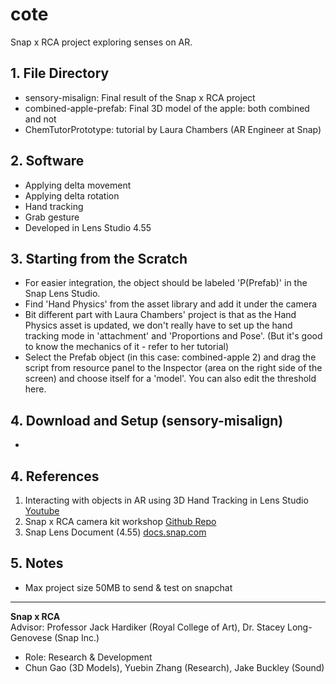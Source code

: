 # cote
Snap x RCA project exploring senses on AR.
## 1. File Directory
- sensory-misalign: Final result of the Snap x RCA project
- combined-apple-prefab: Final 3D model of the apple: both combined and not
- ChemTutorPrototype: tutorial by Laura Chambers (AR Engineer at Snap)
## 2. Software
- Applying delta movement
- Applying delta rotation
- Hand tracking
- Grab gesture
- Developed in Lens Studio 4.55
## 3. Starting from the Scratch
- For easier integration, the object should be labeled 'P(Prefab)' in the Snap Lens Studio.
- Find 'Hand Physics' from the asset library and add it under the camera
- Bit different part with Laura Chambers' project is that as the Hand Physics asset is updated, we don't really have to set up the hand tracking mode in 'attachment' and 'Proportions and Pose'. (But it's good to know the mechanics of it - refer to her tutorial)
- Select the Prefab object (in this case: combined-apple 2) and drag the script from resource panel to the Inspector (area on the right side of the screen) and choose itself for a 'model'. You can also edit the threshold here.
## 4. Download and Setup (sensory-misalign)
- 
## 4. References
1. Interacting with objects in AR using 3D Hand Tracking in Lens Studio [Youtube](https://www.youtube.com/watch?v=AgweoeLMFEk)
2. Snap x RCA camera kit workshop [Github Repo](https://github.com/chanulee/snap-rca-camkit-workshop)
3. Snap Lens Document (4.55) [docs.snap.com](https://docs.snap.com/lens-studio/4.55.1/home)
## 5. Notes
- Max project size 50MB to send & test on snapchat
---
**Snap x RCA**    
Advisor: Professor Jack Hardiker (Royal College of Art), Dr. Stacey Long-Genovese (Snap Inc.)

- Role: Research & Development
- Chun Gao (3D Models), Yuebin Zhang (Research), Jake Buckley (Sound)
